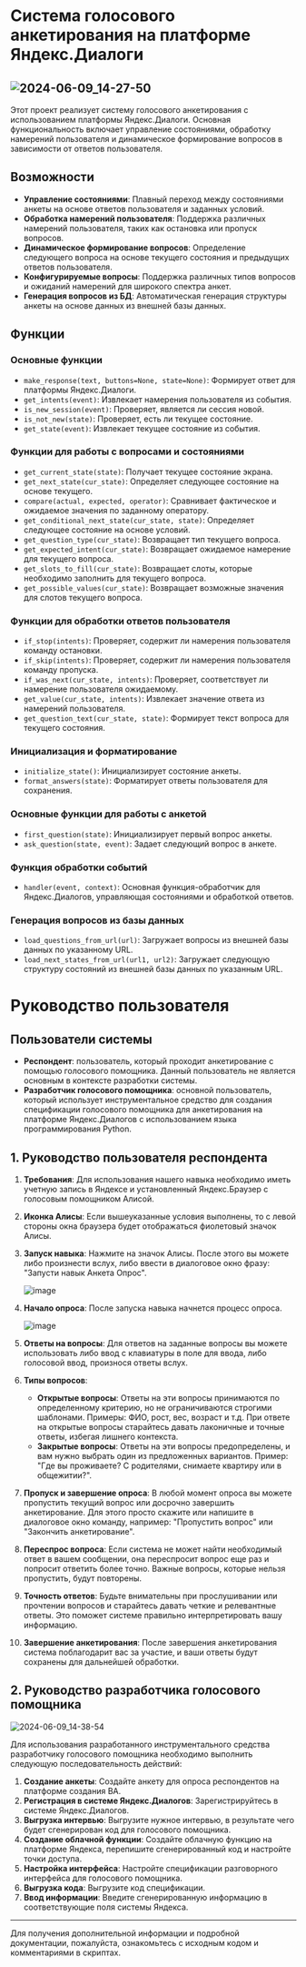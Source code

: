 # Система голосового анкетирования на платформе Яндекс.Диалоги

## ![2024-06-09_14-27-50](https://github.com/DragonZol/Yandex_survey/assets/116492948/3d6bc18e-5b47-4535-b508-b57884d155d0)

Этот проект реализует систему голосового анкетирования с использованием платформы Яндекс.Диалоги. Основная функциональность включает управление состояниями, обработку намерений пользователя и динамическое формирование вопросов в зависимости от ответов пользователя.

## Возможности

- **Управление состояниями**: Плавный переход между состояниями анкеты на основе ответов пользователя и заданных условий.
- **Обработка намерений пользователя**: Поддержка различных намерений пользователя, таких как остановка или пропуск вопросов.
- **Динамическое формирование вопросов**: Определение следующего вопроса на основе текущего состояния и предыдущих ответов пользователя.
- **Конфигурируемые вопросы**: Поддержка различных типов вопросов и ожиданий намерений для широкого спектра анкет.
- **Генерация вопросов из БД**: Автоматическая генерация структуры анкеты на основе данных из внешней базы данных.

## Функции

### Основные функции

- `make_response(text, buttons=None, state=None)`: Формирует ответ для платформы Яндекс.Диалоги.
- `get_intents(event)`: Извлекает намерения пользователя из события.
- `is_new_session(event)`: Проверяет, является ли сессия новой.
- `is_not_new(state)`: Проверяет, есть ли текущее состояние.
- `get_state(event)`: Извлекает текущее состояние из события.

### Функции для работы с вопросами и состояниями

- `get_current_state(state)`: Получает текущее состояние экрана.
- `get_next_state(cur_state)`: Определяет следующее состояние на основе текущего.
- `compare(actual, expected, operator)`: Сравнивает фактическое и ожидаемое значения по заданному оператору.
- `get_conditional_next_state(cur_state, state)`: Определяет следующее состояние на основе условий.
- `get_question_type(cur_state)`: Возвращает тип текущего вопроса.
- `get_expected_intent(cur_state)`: Возвращает ожидаемое намерение для текущего вопроса.
- `get_slots_to_fill(cur_state)`: Возвращает слоты, которые необходимо заполнить для текущего вопроса.
- `get_possible_values(cur_state)`: Возвращает возможные значения для слотов текущего вопроса.

### Функции для обработки ответов пользователя

- `if_stop(intents)`: Проверяет, содержит ли намерения пользователя команду остановки.
- `if_skip(intents)`: Проверяет, содержит ли намерения пользователя команду пропуска.
- `if_was_next(cur_state, intents)`: Проверяет, соответствует ли намерение пользователя ожидаемому.
- `get_value(cur_state, intents)`: Извлекает значение ответа из намерений пользователя.
- `get_question_text(cur_state, state)`: Формирует текст вопроса для текущего состояния.

### Инициализация и форматирование

- `initialize_state()`: Инициализирует состояние анкеты.
- `format_answers(state)`: Форматирует ответы пользователя для сохранения.

### Основные функции для работы с анкетой

- `first_question(state)`: Инициализирует первый вопрос анкеты.
- `ask_question(state, event)`: Задает следующий вопрос в анкете.

### Функция обработки событий

- `handler(event, context)`: Основная функция-обработчик для Яндекс.Диалогов, управляющая состояниями и обработкой ответов.

### Генерация вопросов из базы данных

- `load_questions_from_url(url)`: Загружает вопросы из внешней базы данных по указанному URL.
- `load_next_states_from_url(url1, url2)`: Загружает следующую структуру состояний из внешней базы данных по указанным URL.

# Руководство пользователя

## Пользователи системы

- **Респондент**: пользователь, который проходит анкетирование с помощью голосового помощника. Данный пользователь не является основным в контексте разработки системы.
- **Разработчик голосового помощника**: основной пользователь, который использует инструментальное средство для создания спецификации голосового помощника для анкетирования на платформе Яндекс.Диалогов с использованием языка программирования Python.

## 1. Руководство пользователя респондента

1. **Требования**: Для использования нашего навыка необходимо иметь учетную запись в Яндексе и установленный Яндекс.Браузер с голосовым помощником Алисой.
2. **Иконка Алисы**: Если вышеуказанные условия выполнены, то с левой стороны окна браузера будет отображаться фиолетовый значок Алисы.
3. **Запуск навыка**: Нажмите на значок Алисы. После этого вы можете либо произнести вслух, либо ввести в диалоговое окно фразу: "Запусти навык Анкета Опрос".
   
   ![image](https://github.com/DragonZol/Yandex_survey/assets/116492948/f4421539-2474-45b2-b1bd-2eb00033f871)
   
4. **Начало опроса**: После запуска навыка начнется процесс опроса.

   ![image](https://github.com/DragonZol/Yandex_survey/assets/116492948/2b906f8f-50cd-4320-972d-8f70f4635386)
   
5. **Ответы на вопросы**: Для ответов на заданные вопросы вы можете использовать либо ввод с клавиатуры в поле для ввода, либо голосовой ввод, произнося ответы вслух.
6. **Типы вопросов**:
    - **Открытые вопросы**: Ответы на эти вопросы принимаются по определенному критерию, но не ограничиваются строгими шаблонами. Примеры: ФИО, рост, вес, возраст и т.д. При ответе на открытые вопросы старайтесь давать лаконичные и точные ответы, избегая лишнего контекста.
    - **Закрытые вопросы**: Ответы на эти вопросы предопределены, и вам нужно выбрать один из предложенных вариантов. Пример: "Где вы проживаете? С родителями, снимаете квартиру или в общежитии?".
7. **Пропуск и завершение опроса**: В любой момент опроса вы можете пропустить текущий вопрос или досрочно завершить анкетирование. Для этого просто скажите или напишите в диалоговое окно команду, например: "Пропустить вопрос" или "Закончить анкетирование".
8. **Переспрос вопроса**: Если система не может найти необходимый ответ в вашем сообщении, она переспросит вопрос еще раз и попросит ответить более точно. Важные вопросы, которые нельзя пропустить, будут повторены.
9. **Точность ответов**: Будьте внимательны при прослушивании или прочтении вопросов и старайтесь давать четкие и релевантные ответы. Это поможет системе правильно интерпретировать вашу информацию.
10. **Завершение анкетирования**: После завершения анкетирования система поблагодарит вас за участие, и ваши ответы будут сохранены для дальнейшей обработки.

## 2. Руководство разработчика голосового помощника

![2024-06-09_14-38-54](https://github.com/DragonZol/Yandex_survey/assets/116492948/0120cb3c-5a55-4e6b-ae74-2478c12d2bfa)

Для использования разработанного инструментального средства разработчику голосового помощника необходимо выполнить следующую последовательность действий:

1. **Создание анкеты**: Создайте анкету для опроса респондентов на платформе создания ВА.
2. **Регистрация в системе Яндекс.Диалогов**: Зарегистрируйтесь в системе Яндекс.Диалогов.
3. **Выгрузка интервью**: Выгрузите нужное интервью, в результате чего будет сгенерирован код для голосового помощника.
4. **Создание облачной функции**: Создайте облачную функцию на платформе Яндекса, перепишите сгенерированный код и настройте точки доступа.
5. **Настройка интерфейса**: Настройте спецификации разговорного интерфейса для голосового помощника.
6. **Выгрузка кода**: Выгрузите код спецификации.
7. **Ввод информации**: Введите сгенерированную информацию в соответствующие поля системы Яндекса.

---

Для получения дополнительной информации и подробной документации, пожалуйста, ознакомьтесь с исходным кодом и комментариями в скриптах.
